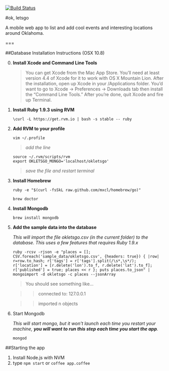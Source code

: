 [![Build Status](https://secure.travis-ci.org/tulsawebdevs/okletsgo.png)](http://travis-ci.org/tulsawebdevs/okletsgo)

#ok, letsgo

A mobile web app to list and add cool events and interesting locations around Oklahoma.

===

##Database Installation Instructions (OSX 10.8)

0.  **Install Xcode and Command Line Tools**
	> You can get Xcode from the Mac App Store. You’ll need at least version 4.4 of Xcode for it to work with OS X Mountain Lion. After the installation, open up Xcode in your /Applications folder. You’d want to go to Xcode -> Preferences -> Downloads tab then install the “Command Line Tools.” After you’re done, quit Xcode and fire up Terminal.

1. **Install Ruby 1.9.3 using RVM**

	```
    \curl -L https://get.rvm.io | bash -s stable --	ruby
    ```

2. **Add RVM to your profile**
 	
 	```
 	vim ~/.profile
 	
 	```
 	> *add the line*
 	
 	```
 	source ~/.rvm/scripts/rvm
 	export OKLETSGO_MONGO='localhost/okletsgo'
 	```
 	> *save the file and restart terminal*

2. **Install Homebrew**
 
 	```
 	ruby -e "$(curl -fsSkL raw.github.com/mxcl/homebrew/go)"
 	```
 	```
 	brew doctor
 	```
 
3. **Install Mongodb**
 	
 	```
    brew install mongodb
	```

4. **Add the sample data into the database**
	
	*This will import the file okletsgo.csv (in the current folder) to the database.  This uses a few features that requires Ruby 1.9.x*
	
	```
	ruby -rcsv -rjson -e "places = []; CSV.foreach('sample_data/okletsgo.csv', {headers: true}) { |row| r=row.to_hash; r['tags'] = r['tags'].split(/\s*,\s*/); r['location'] = [r.delete('lon').to_f, r.delete('lat').to_f]; r['published'] = true; places << r }; puts places.to_json" | mongoimport -d okletsgo -c places --jsonArray

	```
	> You should see something like…
	
	>> connected to: 127.0.0.1
	
	>> imported n objects
	
5. Start Mongodb

	*This will start mongo, but it won't launch each time you restart your machine, **you will want to run this step each time you start the app**.*


	```          
	mongod
	```
##Starting the app
1. Install Node.js with NVM
2. type `npm start` or `coffee app.coffee` 